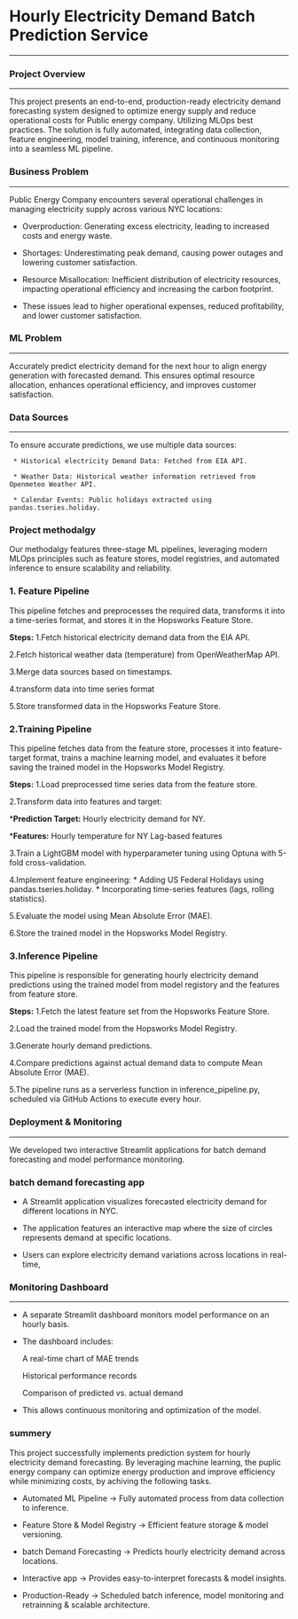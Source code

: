 # Hourly Electricity Demand Batch Prediction Service
---
### Project Overview
---
This project presents an end-to-end, production-ready electricity demand forecasting system designed to optimize energy supply and reduce operational costs for Public energy company. Utilizing MLOps best practices. The solution is fully automated, integrating data collection, feature engineering, model training, inference, and continuous monitoring into a seamless ML pipeline.

### Business Problem
---
Public Energy Company encounters several operational challenges in managing electricity supply across various NYC locations:

* Overproduction: Generating excess electricity, leading to increased costs and energy waste.
  
* Shortages: Underestimating peak demand, causing power outages and lowering customer satisfaction.

* Resource Misallocation: Inefficient distribution of electricity resources, impacting operational efficiency and increasing the carbon footprint.

* These issues lead to higher operational expenses, reduced profitability, and lower customer satisfaction.
  
### ML Problem
---
Accurately predict electricity demand for the next hour to align energy generation with forecasted demand. This ensures optimal resource allocation, enhances operational efficiency, and improves customer satisfaction.

### Data Sources
---
To ensure accurate predictions, we use multiple data sources:

     * Historical electricity Demand Data: Fetched from EIA API.
     
     * Weather Data: Historical weather information retrieved from Openmeteo Weather API.
     
     * Calendar Events: Public holidays extracted using pandas.tseries.holiday.

### Project methodalgy
Our methodalgy features three-stage ML pipelines, leveraging modern MLOps principles such as feature stores, model registries, and automated inference to ensure scalability and reliability.

### 1. Feature Pipeline
This pipeline fetches and preprocesses the required data, transforms it into a time-series format, and stores it in the Hopsworks Feature Store.

**Steps:**
1.Fetch historical electricity demand data from the EIA API.

2.Fetch historical weather data (temperature) from OpenWeatherMap API.

3.Merge data sources based on timestamps.

4.transform data into time series format

5.Store transformed data in the Hopsworks Feature Store.

### 2.Training Pipeline
This pipeline fetches data from the feature store, processes it into feature-target format, trains a machine learning model, and evaluates it before saving the trained model in the Hopsworks Model Registry.

**Steps:**
1.Load preprocessed time series data from the feature store.

2.Transform data into features and target:

***Prediction Target:** Hourly electricity demand for NY.

***Features:**
     Hourly temperature for NY
     Lag-based features
     
3.Train a LightGBM model with hyperparameter tuning using Optuna with 5-fold cross-validation.

4.Implement feature engineering:
    * Adding US Federal Holidays using pandas.tseries.holiday.
    * Incorporating time-series features (lags, rolling statistics).
    
5.Evaluate the model using Mean Absolute Error (MAE).

6.Store the trained model in the Hopsworks Model Registry.

### 3.Inference Pipeline
This pipeline is responsible for generating hourly electricity demand predictions using the trained model from model registory and the features from feature store.

**Steps:**
1.Fetch the latest feature set from the Hopsworks Feature Store.

2.Load the trained model from the Hopsworks Model Registry.

3.Generate hourly demand predictions.

4.Compare predictions against actual demand data to compute Mean Absolute Error (MAE).

5.The pipeline runs as a serverless function in inference_pipeline.py, scheduled via GitHub Actions to execute every hour.

### Deployment & Monitoring
---
We developed two interactive Streamlit applications for batch demand forecasting and model performance monitoring.

 ### batch demand forecasting app
 
* A Streamlit application visualizes forecasted electricity demand for different locations in NYC.

* The application features an interactive map where the size of circles represents demand at specific locations.

* Users can explore electricity demand variations across locations in real-time,

### Monitoring Dashboard
---
* A separate Streamlit dashboard monitors model performance on an hourly basis.
  
* The dashboard includes:
  
     A real-time chart of MAE trends
  
     Historical performance records
  
     Comparison of predicted vs. actual demand
  
* This allows continuous monitoring and optimization of the model.

### summery

This project successfully implements prediction system for hourly electricity demand forecasting. By leveraging machine learning, the puplic energy company can optimize energy production and improve efficiency while minimizing costs, by achiving the following tasks.

* Automated ML Pipeline → Fully automated process from data collection to inference.

* Feature Store & Model Registry → Efficient feature storage & model versioning.

* batch Demand Forecasting → Predicts hourly electricity demand across locations.

* Interactive app → Provides easy-to-interpret forecasts & model insights.

* Production-Ready → Scheduled batch inference, model monitoring and retrainning & scalable architecture.






